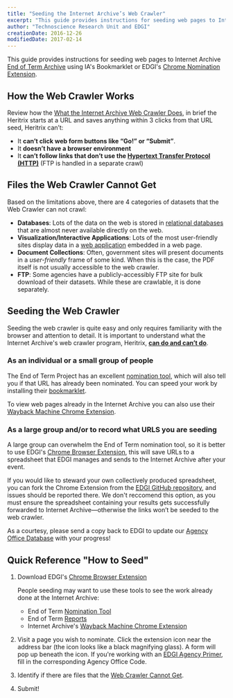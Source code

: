 ```yaml
---
title: "Seeding the Internet Archive’s Web Crawler"
excerpt: "This guide provides instructions for seeding web pages to Internet Archive End of Term Archive using IA's Bookmarklet or EDGI's Chrome Nomination Extension."
author: "Technoscience Research Unit and EDGI"
creationDate: 2016-12-26
modifiedDate: 2017-02-14
---
```


This guide provides instructions for seeding web pages to Internet Archive [End of Term Archive](http://eotarchive.cdlib.org/) using IA's Bookmarklet or EDGI's [Chrome Nomination Extension](https://chrome.google.com/webstore/detail/nominationtool/abjpihafglmijnkkoppbookfkkanklok).

## How the Web Crawler Works

Review how the [What the Internet Archive Web Crawler Does](), in brief the Heritrix starts at a URL and saves anything within 3 clicks from that URL seed, Heritrix can’t:
- It **can’t click web form buttons like “Go!” or “Submit”**.
- It **doesn’t have a browser environment**
- It **can’t follow links that don’t use the [Hypertext Transfer Protocol (HTTP)](https://en.wikipedia.org/wiki/Hypertext_Transfer_Protocol)** (FTP is handled in a separate crawl)

## Files the Web Crawler Cannot Get

Based on the limitations above, there are 4 categories of datasets that the Web Crawler can not crawl:
  - **Databases**: Lots of the data on the web is stored in [relational databases](https://en.wikipedia.org/wiki/Relational_database) that are almost never available directly on the web.
  - **Visualization/Interactive Applications**: Lots of the most user-friendly sites display data in a [web application](https://en.wikipedia.org/wiki/Web_application) embedded in a web page.
  - **Document Collections**:  Often, government sites will present documents in a _user-friendly_ frame of some kind. When this is the case, the PDF itself is not usually accessible to the web crawler.
  - **FTP**: Some agencies have a publicly-accessibly FTP site for bulk download of their datasets. While these are crawlable, it is done separately.

## Seeding the Web Crawler

Seeding the web crawler is quite easy and only requires familiarity with the browser and attention to detail. It is important to understand what the Internet Archive's web crawler program, Heritrix, [**can do and can’t do**](). <!-- LINK TO GUIDE -->

### As an individual or a small group of people

The End of Term Project has an excellent [nomination tool](http://digital2.library.unt.edu/nomination/eth2016/), which will also tell you if that URL has already been nominated. You can speed your work by installing their [bookmarklet](http://digital2.library.unt.edu/nomination/eth2016/about/).

To view web pages already in the Internet Archive you can also use their [Wayback Machine Chrome Extension](https://chrome.google.com/webstore/detail/wayback-machine/fpnmgdkabkmnadcjpehmlllkndpkmiak).

### As a large group and/or to record what URLS you are seeding

A large group can overwhelm the End of Term nomination tool, so it is better to use EDGI's [Chrome Browser Extension](https://chrome.google.com/webstore/detail/nominationtool/abjpihafglmijnkkoppbookfkkanklok), this will save URLs to a spreadsheet that EDGI manages and sends to the Internet Archive after your event.

If you would like to steward your own collectively produced spreadsheet, you can fork the Chrome Extension from the [EDGI GitHub repository](https://github.com/edgi-govdata-archiving/eot-nomination-tool), and issues should be reported there. We don't reccomend this option, as you must ensure the spreadsheet containing your results gets successfully forwarded to Internet Archive&mdash;otherwise the links won’t be seeded to the web crawler.

As a courtesy, please send a copy back to EDGI to update our [Agency Office Database](https://envirodatagov.org/archiving/) with your progress!

## Quick Reference "How to Seed"

1. Download EDGI's [Chrome Browser Extension](https://chrome.google.com/webstore/detail/nominationtool/abjpihafglmijnkkoppbookfkkanklok)

    People seeding may want to use these tools to see the work already done at the Internet Archive:
    - End of Term [Nomination Tool](http://digital2.library.unt.edu/nomination/eth2016/)
    - End of Term [Reports](http://digital2.library.unt.edu/nomination/eth2016/reports/)
    - Internet Archive's [Wayback Machine Chrome Extension](https://chrome.google.com/webstore/detail/wayback-machine/fpnmgdkabkmnadcjpehmlllkndpkmiak)

1. Visit a page you wish to nominate. Click the extension icon near the address bar (the icon looks like a black magnifying glass). A form will pop up beneath the icon. If you're working with an [EDGI Agency Primer](https://envirodatagov.org/agencyprimers/), fill in the corresponding Agency Office Code.

1. Identify if there are files that the [Web Crawler Cannot Get](#web-crawler-cannot-get).

1. Submit!
